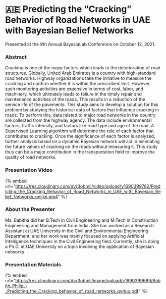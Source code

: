 # 🇦🇪 Predicting the “Cracking” Behavior of Road Networks in UAE with Bayesian Belief Networks

Presented at the 9th Annual BayesiaLab Conference on October 12, 2021.

### Abstract

Cracking is one of the major factors which leads to the deterioration of road structures. Globally, United Arab Emirates is a country with high-standard road networks. Highway organizations take the initiative to measure the cracking and confirm whether it is within the prescribed limit. However, such monitoring activities are expensive in terms of cost, labor, and machinery, which ultimately leads to failure in the timely repair and maintenance activities of the roads. This results in a reduction of the service life of the pavements. This study aims to develop a solution for this problem by studying the historical data of factors that influence cracking in roads. To perform this, data related to major road networks in the country are collected from the highway agency. The data include environmental factors, traffic intensity, and factors like road type and age of the road. A Supervised Learning algorithm will determine the role of each factor that contributes to cracking. Once the significance of each factor is analyzed, further analysis based on a dynamic Bayesian network will aid in estimating the future values of cracking on the roads without measuring it. This study thus can be a major contribution in the transportation field to improve the quality of road networks.

### Presentation Video

{% embed url="https://res.cloudinary.com/dvr3obmlj/video/upload/v1690399782/Predicting_the_Cracking_Behavior_of_Road_Networks_in_UAE_with_Bayesian_Belief_Networks_unjjkd.mp4" %}

### About the Presenter

Ms. Babitha did her B.Tech in Civil Engineering and M.Tech in Construction Engineering and Management from India. She has worked as a Research Assistant at UAE University in the Civil and Environmental Engineering Department, and her work was mainly focused on applying Artificial Intelligence techniques in the Civil Engineering field. Currently, she is doing a Ph.D. at UAE University on a topic involving the application of Bayesian networks.

### Presentation Materials

{% embed url="https://res.cloudinary.com/dvr3obmlj/image/upload/v1690399689/Babith_Philip_-_Predicting_the_Cracking_behavior_of_road_networks_qyriuo.pdf" %}
